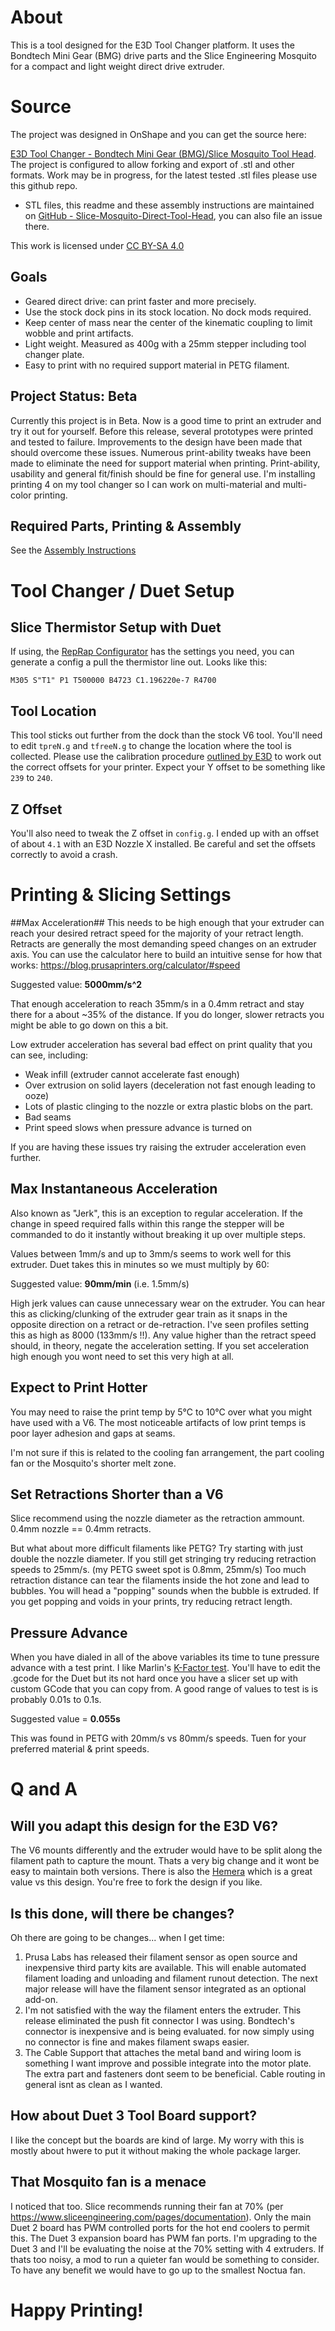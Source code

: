 # About 
This is a tool designed for the E3D Tool Changer platform. It uses the Bondtech Mini Gear (BMG) drive parts and the Slice Engineering Mosquito for a compact and light weight direct drive extruder. 

# Source
The project was designed in OnShape and you can get the source here:

[E3D Tool Changer - Bondtech Mini Gear (BMG)/Slice Mosquito Tool Head](https://cad.onshape.com/documents/296b560eee7721bd4ef989d0/w/77731089a76ed16562e3d253/e/d21c095bd78c720c7f814c17). The project is configured to allow forking and export of .stl and other formats. Work may be in progress, for the latest tested .stl files please use this github repo.
* STL files, this readme and these assembly instructions are maintained on [GitHub - Slice-Mosquito-Direct-Tool-Head](https://github.com/garethky/Slice-Mosquito-Direct-Tool-Head), you can also file an issue there.

This work is licensed under [CC BY-SA 4.0](https://creativecommons.org/licenses/by-sa/4.0/)

## Goals
* Geared direct drive: can print faster and more precisely.
* Use the stock dock pins in its stock location. No dock mods required.
* Keep center of mass near the center of the kinematic coupling to limit wobble and print artifacts.
* Light weight. Measured as 400g with a 25mm stepper including tool changer plate.
* Easy to print with no required support material in PETG filament.

## Project Status: Beta
Currently this project is in Beta. Now is a good time to print an extruder and try it out for yourself. Before this release, several prototypes were printed and tested to failure. Improvements to the design have been made that should overcome these issues. Numerous print-ability tweaks have been made to eliminate the need for support material when printing. Print-ability, usability and general fit/finish should be fine for general use. I'm installing printing 4 on my tool changer so I can work on multi-material and multi-color printing.

## Required Parts, Printing & Assembly
See the [Assembly Instructions](assembly-instructions.md)

# Tool Changer / Duet Setup
## Slice Thermistor Setup with Duet
If using, the [RepRap Configurator](https://configtool.reprapfirmware.org/Heaters) has the settings you need, you can generate a config a pull the thermistor line out. Looks like this:

```
M305 S"T1" P1 T500000 B4723 C1.196220e-7 R4700 
```

## Tool Location
This tool sticks out further from the dock than the stock V6 tool. You'll need to edit `tpreN.g` and `tfreeN.g` to change the location where the tool is collected. Please use the calibration procedure [outlined by E3D](https://e3d-online.dozuki.com/Guide/10+-+Commissioning./104?lang=en) to work out the correct offsets for your printer. Expect your Y offset to be something like `239` to `240`.

## Z Offset
You'll also need to tweak the Z offset in `config.g`. I ended up with an offset of about `4.1` with an E3D Nozzle X installed. Be careful and set the offsets correctly to avoid a crash.

# Printing & Slicing Settings

##Max Acceleration##
This needs to be high enough that your extruder can reach your desired retract speed for the majority of your retract length. Retracts are generally the most demanding speed changes on an extruder axis. You can use the calculator here to build an intuitive sense for how that works: https://blog.prusaprinters.org/calculator/#speed

Suggested value: **5000mm/s^2**

That enough acceleration to reach 35mm/s in a 0.4mm retract and stay there for a about ~35% of the distance. If you do longer, slower retracts you might be able to go down on this a bit. 

Low extruder acceleration has several bad effect on print quality that you can see, including:
* Weak infill (extruder cannot accelerate fast enough)
* Over extrusion on solid layers (deceleration not fast enough leading to ooze)
* Lots of plastic clinging to the nozzle or extra plastic blobs on the part.
* Bad seams
* Print speed slows when pressure advance is turned on

If you are having these issues try raising the extruder acceleration even further.

## Max Instantaneous Acceleration ##
Also known as "Jerk", this is an exception to regular acceleration. If the change in speed required falls within this range the stepper will be commanded to do it instantly without breaking it up over multiple steps.

Values between 1mm/s and up to 3mm/s seems to work well for this extruder. Duet takes this in minutes so we must multiply by 60:

Suggested value: **90mm/min** (i.e. 1.5mm/s)

High jerk values can cause unnecessary wear on the extruder. You can hear this as clicking/clunking of the extruder gear train as it snaps in the opposite direction on a retract or de-retraction. I've seen profiles setting this as high as 8000 (133mm/s !!). Any value higher than the retract speed should, in theory, negate the acceleration setting. If you set acceleration high enough you wont need to set this very high at all.

## Expect to Print Hotter
You may need to raise the print temp by 5°C to 10°C over what you might have used with a V6. The most noticeable artifacts of low print temps is poor layer adhesion and gaps at seams.

I'm not sure if this is related to the cooling fan arrangement, the part cooling fan or the Mosquito's shorter melt zone.

## Set Retractions Shorter than a V6
Slice recommend using the nozzle diameter as the retraction ammount. 0.4mm nozzle  == 0.4mm retracts.

But what about more difficult filaments like PETG? Try starting with just double the nozzle diameter. If you still get stringing try reducing retraction speeds to 25mm/s. (my PETG sweet spot is 0.8mm, 25mm/s) Too much retraction distance can tear the filaments inside the hot zone and lead to bubbles. You will head a "popping" sounds when the bubble is extruded. If you get popping and voids in your prints, try reducing retract length.

## Pressure Advance
When you have dialed in all of the above variables its time to tune pressure advance with a test print. I like Marlin's [K-Factor test](https://marlinfw.org/tools/lin_advance/k-factor.html). You'll have to edit the .gcode for the Duet but its not hard once you have a slicer set up with custom GCode that you can copy from. A good range of values to test is is probably 0.01s to 0.1s.

Suggested value = **0.055s**

This was found in PETG with 20mm/s vs 80mm/s speeds. Tuen for your preferred material & print speeds.

# Q and A
## Will you adapt this design for the E3D V6?
The V6 mounts differently and the extruder would have to be split along the filament path to capture the mount. Thats a very big change and it wont be easy to maintain both versions. There is also the [Hemera](https://e3d-online.com/e3d-hemera-175-kit) which is a great value vs this design. You're free to fork the design if you like.

## Is this done, will there be changes?
Oh there are going to be changes... when I get time:
1. Prusa Labs has released their filament sensor as open source and inexpensive third party kits are available. This will enable automated filament loading and unloading and filament runout detection. The next major release will have the filament sensor integrated as an optional add-on.
2. I'm not satisfied with the way the filament enters the extruder. This release eliminated the push fit connector I was using. Bondtech's connector is inexpensive and is being evaluated. for now simply using no connector is fine and makes filament swaps easier.
3. The Cable Support that attaches the metal band and wiring loom is something I want improve and possible integrate into the motor plate. The extra part and fasteners dont seem to be beneficial. Cable routing in general isnt as clean as I wanted.

## How about Duet 3 Tool Board support?
I like the concept but the boards are kind of large. My worry with this is mostly about hwere to put it without making the whole package larger.

## That Mosquito fan is a menace
I noticed that too. Slice recommends running their fan at 70% (per https://www.sliceengineering.com/pages/documentation). Only the main Duet 2 board has PWM controlled ports for the hot end coolers to permit this. The Duet 3 expansion board has PWM fan ports. I'm upgrading to the Duet 3 and I'll be evaluating the noise at the 70% setting with 4 extruders. If thats too noisy, a mod to run a quieter fan would be something to consider. To have any benefit we would have to go up to the smallest Noctua fan.

# Happy Printing!
